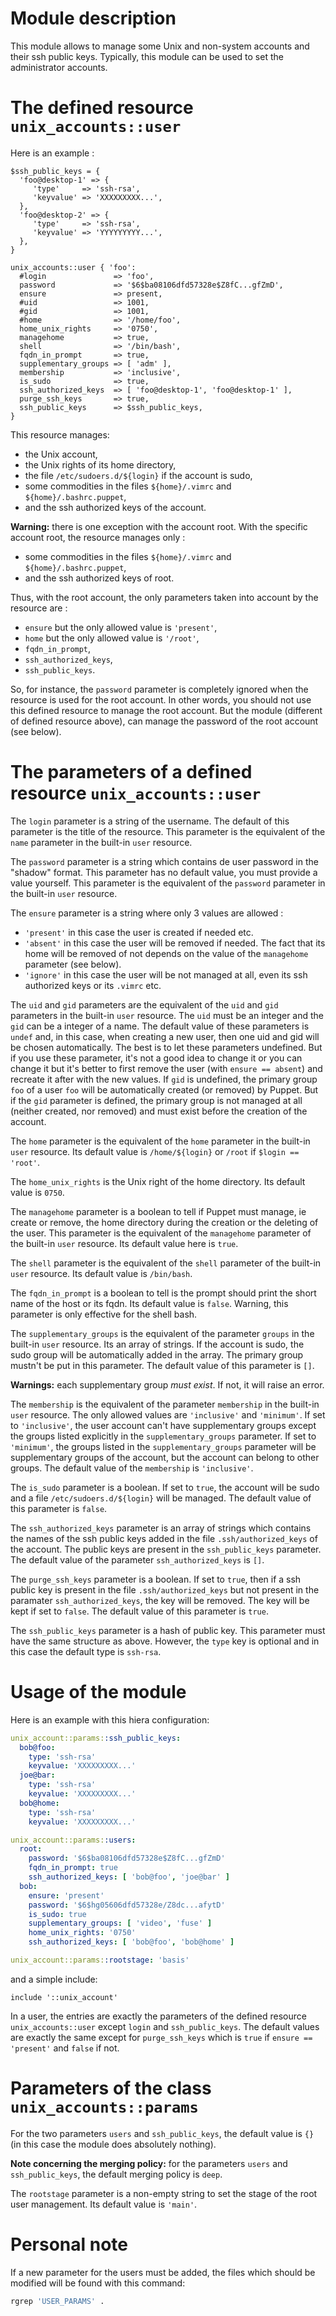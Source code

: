 # Module description

This module allows to manage some Unix and non-system
accounts and their ssh public keys. Typically, this module
can be used to set the administrator accounts.




# The defined resource `unix_accounts::user`

Here is an example :

```puppet
$ssh_public_keys = {
  'foo@desktop-1' => {
     'type'     => 'ssh-rsa',
     'keyvalue' => 'XXXXXXXXX...',
  },
  'foo@desktop-2' => {
     'type'     => 'ssh-rsa',
     'keyvalue' => 'YYYYYYYYY...',
  },
}

unix_accounts::user { 'foo':
  #login               => 'foo',
  password             => '$6$ba08106dfd57328e$Z8fC...gfZmD',
  ensure               => present,
  #uid                 => 1001,
  #gid                 => 1001,
  #home                => '/home/foo',
  home_unix_rights     => '0750',
  managehome           => true,
  shell                => '/bin/bash',
  fqdn_in_prompt       => true,
  supplementary_groups => [ 'adm' ],
  membership           => 'inclusive',
  is_sudo              => true,
  ssh_authorized_keys  => [ 'foo@desktop-1', 'foo@desktop-1' ],
  purge_ssh_keys       => true,
  ssh_public_keys      => $ssh_public_keys,
}
```

This resource manages:

- the Unix account,
- the Unix rights of its home directory,
- the file `/etc/sudoers.d/${login}` if the account is sudo,
- some commodities in the files `${home}/.vimrc` and `${home}/.bashrc.puppet`,
- and the ssh authorized keys of the account.

**Warning:** there is one exception with the account root.
With the specific account root, the resource manages only :

- some commodities in the files `${home}/.vimrc` and `${home}/.bashrc.puppet`,
- and the ssh authorized keys of root.

Thus, with the root account, the only parameters taken into account
by the resource are :

- `ensure` but the only allowed value is `'present'`,
- `home` but the only allowed value is `'/root'`,
- `fqdn_in_prompt`,
- `ssh_authorized_keys`,
- `ssh_public_keys`.

So, for instance, the `password` parameter is completely
ignored when the resource is used for the root account. In
other words, you should not use this defined resource to
manage the root account. But the module (different of
defined resource above), can manage the password of the root
account (see below).




# The parameters of a defined resource `unix_accounts::user`

The `login` parameter is a string of the username. The
default of this parameter is the title of the resource.
This parameter is the equivalent of the `name` parameter
in the built-in `user` resource.

The `password` parameter is a string which contains de
user password in the "shadow" format. This parameter
has no default value, you must provide a value yourself.
This parameter is the equivalent of the `password` parameter
in the built-in `user` resource.

The `ensure` parameter is a string where only 3 values
are allowed :

- `'present'` in this case the user is created if needed etc.
- `'absent'` in this case the user will be removed if needed.
  The fact that its home will be removed of not depends on
  the value of the `managehome` parameter (see below).
- `'ignore'` in this case the user will be not managed at
  all, even its ssh authorized keys or its `.vimrc` etc.

The `uid` and `gid` parameters are the equivalent of the
`uid` and `gid` parameters in the built-in `user` resource.
The `uid` must be an integer and the `gid` can be a integer
of a name. The default value of these parameters is `undef`
and, in this case, when creating a new user, then one uid
and gid will be chosen automatically. The best is to let
these parameters undefined. But if you use these parameter,
it's not a good idea to change it or you can change it but
it's better to first remove the user (with `ensure ==
absent`) and recreate it after with the new values. If `gid`
is undefined, the primary group `foo` of a user `foo` will
be automatically created (or removed) by Puppet. But if the
`gid` parameter is defined, the primary group is not managed
at all (neither created, nor removed) and must exist before
the creation of the account.

The `home` parameter is the equivalent of the `home`
parameter in the built-in `user` resource. Its default value
is `/home/${login}` or `/root` if `$login == 'root'`.

The `home_unix_rights` is the Unix right of the home
directory. Its default value is `0750`.

The `managehome` parameter is a boolean to tell if Puppet
must manage, ie create or remove, the home directory during
the creation or the deleting of the user. This parameter
is the equivalent of the `managehome` parameter of the
built-in `user` resource. Its default value here is `true`.

The `shell` parameter is the equivalent of the `shell`
parameter of the built-in `user` resource. Its default
value is `/bin/bash`.

The `fqdn_in_prompt` is a boolean to tell is the prompt
should print the short name of the host or its fqdn.
Its default value is `false`. Warning, this parameter
is only effective for the shell bash.

The `supplementary_groups` is the equivalent of the
parameter `groups` in the built-in `user` resource.
Its an array of strings. If the account is sudo, the
sudo group will be automatically added in the array.
The primary group mustn't be put in this parameter.
The default value of this parameter is `[]`.

**Warnings:** each supplementary group *must exist*. If not,
it will raise an error.

The `membership` is the equivalent of the parameter
`membership` in the built-in `user` resource. The
only allowed values are `'inclusive'` and `'minimum'`.
If set to `'inclusive'`, the user account can't have
supplementary groups except the groups listed explicitly
in the `supplementary_groups` parameter. If set to
`'minimum'`, the groups listed in the `supplementary_groups`
parameter will be supplementary groups of the account,
but the account can belong to other groups. The default
value of the `membership` is `'inclusive'`.

The `is_sudo` parameter is a boolean. If set to `true`,
the account will be sudo and a file `/etc/sudoers.d/${login}`
will be managed. The default value of this parameter
is `false`.

The `ssh_authorized_keys` parameter is an array of strings
which contains the names of the ssh public keys added in
the file `.ssh/authorized_keys` of the account. The public keys
are present in the `ssh_public_keys` parameter. The default
value of the parameter `ssh_authorized_keys` is `[]`.

The `purge_ssh_keys` parameter is a boolean. If set to
`true`, then if a ssh public key is present in the file
`.ssh/authorized_keys` but not present in the paramater
`ssh_authorized_keys`, the key will be removed. The key will
be kept if set to `false`. The default value of this
parameter is `true`.

The `ssh_public_keys` parameter is a hash of public key.
This parameter must have the same structure as above.
However, the `type` key is optional and in this case the
default type is `ssh-rsa`.




# Usage of the module

Here is an example with this hiera configuration:

```yaml
unix_account::params::ssh_public_keys:
  bob@foo:
    type: 'ssh-rsa'
    keyvalue: 'XXXXXXXXX...'
  joe@bar:
    type: 'ssh-rsa'
    keyvalue: 'XXXXXXXXX...'
  bob@home:
    type: 'ssh-rsa'
    keyvalue: 'XXXXXXXXX...'

unix_account::params::users:
  root:
    password: '$6$ba08106dfd57328e$Z8fC...gfZmD'
    fqdn_in_prompt: true
    ssh_authorized_keys: [ 'bob@foo', 'joe@bar' ]
  bob:
    ensure: 'present'
    password: '$6$hg05606dfd57328e/Z8dc...afytD'
    is_sudo: true
    supplementary_groups: [ 'video', 'fuse' ]
    home_unix_rights: '0750'
    ssh_authorized_keys: [ 'bob@foo', 'bob@home' ]

unix_account::params::rootstage: 'basis'
```

and a simple include:

```puppet
include '::unix_account'
```

In a user, the entries are exactly the parameters of the
defined resource `unix_accounts::user` except `login` and
`ssh_public_keys`. The default values are exactly the same
except for `purge_ssh_keys` which is `true` if `ensure ==
'present'` and `false` if not.




# Parameters of the class `unix_accounts::params`

For the two parameters `users` and
`ssh_public_keys`, the default value is `{}` (in
this case the module does absolutely nothing).

**Note concerning the merging policy:** for the parameters
`users` and `ssh_public_keys`, the default merging policy is
`deep`.

The `rootstage` parameter is a non-empty string to set
the stage of the root user management. Its default value
is `'main'`.




# Personal note

If a new parameter for the users must be added, the files
which should be modified will be found with this command:

```sh
rgrep 'USER_PARAMS' .
```


